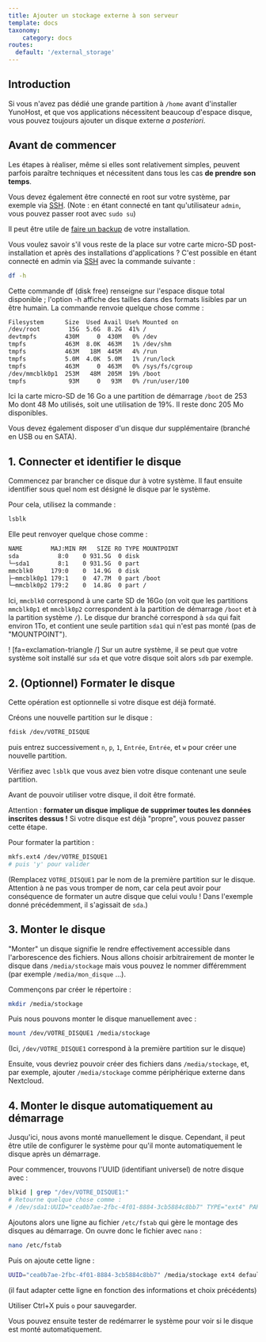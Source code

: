 ```yaml
---
title: Ajouter un stockage externe à son serveur
template: docs
taxonomy:
    category: docs
routes:
  default: '/external_storage'
---
```


## Introduction

Si vous n'avez pas dédié une grande partition à `/home` avant d'installer YunoHost, et que vos applications nécessitent beaucoup d'espace disque, vous pouvez toujours ajouter un disque externe *a posteriori*.

## Avant de commencer

Les étapes à réaliser, même si elles sont relativement simples, peuvent parfois paraître techniques et nécessitent dans tous les cas **de prendre son temps**.

Vous devez également être connecté en root sur votre système, par exemple via [SSH](/ssh). (Note : en étant connecté en tant qu'utilisateur `admin`, vous pouvez passer root avec `sudo su`)

Il peut être utile de [faire un backup](/backup) de votre installation.

Vous voulez savoir s'il vous reste de la place sur votre carte micro-SD post-installation et après des installations d'applications ?
C'est possible en étant connecté en admin via [SSH](/ssh) avec la commande suivante :

```bash
df -h
```
Cette commande df (disk free) renseigne sur l'espace disque total disponible ; l'option -h  affiche des tailles dans des formats lisibles par un être humain. La commande renvoie quelque chose comme :

```bash
Filesystem      Size  Used Avail Use% Mounted on
/dev/root        15G  5.6G  8.2G  41% /
devtmpfs        430M     0  430M   0% /dev
tmpfs           463M  8.0K  463M   1% /dev/shm
tmpfs           463M   18M  445M   4% /run
tmpfs           5.0M  4.0K  5.0M   1% /run/lock
tmpfs           463M     0  463M   0% /sys/fs/cgroup
/dev/mmcblk0p1  253M   48M  205M  19% /boot
tmpfs            93M     0   93M   0% /run/user/100
```
Ici la carte micro-SD de 16 Go a une partition de démarrage `/boot` de 253 Mo dont 48 Mo utilisés, soit une utilisation de 19%. Il reste donc 205 Mo disponibles.

Vous devez également disposer d'un disque dur supplémentaire (branché en USB ou en SATA).

## 1. Connecter et identifier le disque

Commencez par brancher ce disque dur à votre système. Il faut ensuite identifier sous quel nom est désigné le disque par le système.

Pour cela, utilisez la commande :

```bash
lsblk
```

Elle peut renvoyer quelque chose comme :

```bash
NAME        MAJ:MIN RM   SIZE RO TYPE MOUNTPOINT
sda           8:0    0 931.5G  0 disk
└─sda1        8:1    0 931.5G  0 part
mmcblk0     179:0    0  14.9G  0 disk
├─mmcblk0p1 179:1    0  47.7M  0 part /boot
└─mmcblk0p2 179:2    0  14.8G  0 part /
```

Ici, `mmcblk0` correspond à une carte SD de 16Go (on voit que les partitions `mmcblk0p1` et `mmcblk0p2` correspondent à la partition de démarrage `/boot` et à la partition système `/`). Le disque dur branché correspond à `sda` qui fait environ 1To, et contient une seule partition `sda1` qui n'est pas monté (pas de "MOUNTPOINT").

! [fa=exclamation-triangle /] Sur un autre système, il se peut que votre système soit installé sur `sda` et que votre disque soit alors `sdb` par exemple.

## 2. (Optionnel) Formater le disque

Cette opération est optionnelle si votre disque est déjà formaté.

Créons une nouvelle partition sur le disque :

```bash
fdisk /dev/VOTRE_DISQUE
```

puis entrez successivement `n`, `p`, `1`, `Entrée`, `Entrée`, et `w` pour créer une nouvelle partition.

Vérifiez avec `lsblk` que vous avez bien votre disque contenant une seule partition.

Avant de pouvoir utiliser votre disque, il doit être formaté.

Attention : **formater un disque implique de supprimer toutes les données inscrites dessus !** Si votre disque est déjà "propre", vous pouvez passer cette étape.

Pour formater la partition :

```bash
mkfs.ext4 /dev/VOTRE_DISQUE1
# puis 'y' pour valider
```

(Remplacez `VOTRE_DISQUE1` par le nom de la première partition sur le disque. Attention à ne pas vous tromper de nom, car cela peut avoir pour conséquence de formater un autre disque que celui voulu ! Dans l'exemple donné précédemment, il s'agissait de `sda`.)


## 3. Monter le disque

"Monter" un disque signifie le rendre effectivement accessible dans l'arborescence des fichiers. Nous allons choisir arbitrairement de monter le disque dans `/media/stockage` mais vous pouvez le nommer différemment (par exemple `/media/mon_disque` ...).

Commençons par créer le répertoire :
```bash
mkdir /media/stockage
```

Puis nous pouvons monter le disque manuellement avec :

```bash
mount /dev/VOTRE_DISQUE1 /media/stockage
```

(Ici, `/dev/VOTRE_DISQUE1` correspond à la première partition sur le disque)

Ensuite, vous devriez pouvoir créer des fichiers dans `/media/stockage`, et, par exemple, ajouter `/media/stockage` comme périphérique externe dans Nextcloud.

## 4. Monter le disque automatiquement au démarrage

Jusqu'ici, nous avons monté manuellement le disque. Cependant, il peut être utile de configurer le système pour qu'il monte automatiquement le disque après un démarrage.

Pour commencer, trouvons l'UUID (identifiant universel) de notre disque avec :

```bash
blkid | grep "/dev/VOTRE_DISQUE1:"
# Retourne quelque chose comme :
# /dev/sda1:UUID="cea0b7ae-2fbc-4f01-8884-3cb5884c8bb7" TYPE="ext4" PARTUUID="34e4b02c-02"
```

Ajoutons alors une ligne au fichier `/etc/fstab` qui gère le montage des disques au démarrage. On ouvre donc le fichier avec `nano` :

```bash
nano /etc/fstab
```

Puis on ajoute cette ligne :

```bash
UUID="cea0b7ae-2fbc-4f01-8884-3cb5884c8bb7" /media/stockage ext4 defaults,nofail 0 0
```

(il faut adapter cette ligne en fonction des informations et choix précédents)

Utiliser Ctrl+X puis `o` pour sauvegarder.

Vous pouvez ensuite tester de redémarrer le système pour voir si le disque est monté automatiquement.

